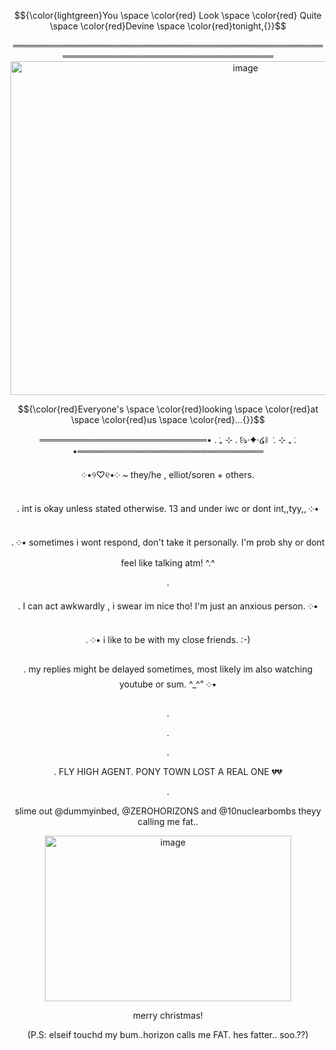 $${\color{lightgreen}You \space \color{red} Look \space \color{red} Quite \space \color{red}Devine \space \color{red}tonight,{}}$$
<div align="center"> 
════════════════════════════════════════════════════════════════════════════════════
 <div align="center">
   
<img width="736" height="534" alt="image" src="https://github.com/user-attachments/assets/dbfe7693-aac4-48f5-b2f9-480cdd762f2b" />
   
 <div align="center">

$${\color{red}Everyone's \space \color{red}looking \space \color{red}at \space \color{red}us \space \color{red}...{}}$$
 <div align="center">
═══════════════════════════• . ݁₊ ⊹ . ݁꒰ঌ·✦·໒꒱ ݁ . ⊹ ₊ ݁. •══════════════════════════════










 ༶•୨♡୧•༶ ~ they/he , elliot/soren + others.

. int is okay unless stated otherwise. 13 and under iwc or dont int,,tyy,,  ༶•

.   ༶• sometimes i wont respond, don't take it personally. I'm prob shy or dont feel like talking atm! ^.^

.

. I can act awkwardly , i swear im nice tho! I'm just an anxious person. ༶•

.    ༶• i like to be with my close friends. :-)

. my replies might be delayed sometimes, most likely im also watching youtube or sum. ^_^" ༶•

.

.

.

. FLY HIGH AGENT. PONY TOWN LOST A REAL ONE 💔💔

.

slime out @dummyinbed, @ZEROHORIZONS and @10nuclearbombs theyy calling me fat..

<img width="394" height="265" alt="image" src="https://github.com/user-attachments/assets/7d6da2ae-02f0-4fe8-be79-62ee2b536fdb" />

merry christmas!




(P.S: elseif touchd my bum..horizon calls me FAT. hes fatter.. soo.??)








<!--
**sspacedoutz/sspacedoutz** is a ✨ _special_ ✨ repository because its `README.md` (this file) appears on your GitHub profile.

Here are some ideas to get you started:

- 🔭 I’m currently working on ...
- 🌱 I’m currently learning ...
- 👯 I’m looking to collaborate on ...
- 🤔 I’m looking for help with ...
- 💬 Ask me about ...
- 📫 How to reach me: ...
- 😄 Pronouns: ...
- ⚡ Fun fact: ...
-->
